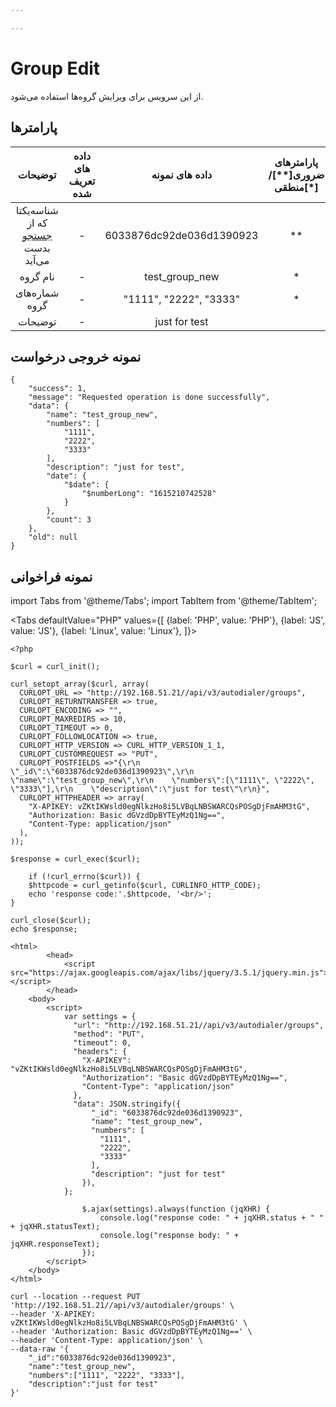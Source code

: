 ```yaml
---

---
```

# Group Edit

از این سرویس برای ویرایش گروه‌ها استفاده می‌شود.

## پارامتر‌ها
|              توضیحات             | داده های تعریف شده |      داده های نمونه      | پارامترهای ضروری[**]/منطقی[*] |  پارامترها  |
|:--------------------------------:|:------------------:|:------------------------:|:----------------------:|:-----------:|
| شناسه‌یکتا که از [جستجو](/docs/api/autodialer_api/group/group_search) بدست می‌آید |          -         | 6033876dc92de036d1390923 |           **           |     id_     |
|             نام گروه             |          -         |      test_group_new      |            *           |     name    |
|           شماره‌های گروه          |          -         |  "1111", "2222", "3333"  |            *           |   numbers   |
|              توضیحات             |          -         |       just for test      |                        | description |

## نمونه خروجی درخواست

```shell
{
    "success": 1,
    "message": "Requested operation is done successfully",
    "data": {
        "name": "test_group_new",
        "numbers": [
            "1111",
            "2222",
            "3333"
        ],
        "description": "just for test",
        "date": {
            "$date": {
                "$numberLong": "1615210742528"
            }
        },
        "count": 3
    },
    "old": null
}
```


## نمونه فراخوانی

import Tabs from '@theme/Tabs';
import TabItem from '@theme/TabItem';

<Tabs
    defaultValue="PHP"
    values={[
        {label: 'PHP', value: 'PHP'},
        {label: 'JS', value: 'JS'},
		{label: 'Linux', value: 'Linux'},
    ]}>
<TabItem value="PHP">


	<?php

	$curl = curl_init();

	curl_setopt_array($curl, array(
	  CURLOPT_URL => "http://192.168.51.21//api/v3/autodialer/groups",
	  CURLOPT_RETURNTRANSFER => true,
	  CURLOPT_ENCODING => "",
	  CURLOPT_MAXREDIRS => 10,
	  CURLOPT_TIMEOUT => 0,
	  CURLOPT_FOLLOWLOCATION => true,
	  CURLOPT_HTTP_VERSION => CURL_HTTP_VERSION_1_1,
	  CURLOPT_CUSTOMREQUEST => "PUT",
	  CURLOPT_POSTFIELDS =>"{\r\n    \"_id\":\"6033876dc92de036d1390923\",\r\n    \"name\":\"test_group_new\",\r\n    \"numbers\":[\"1111\", \"2222\", \"3333\"],\r\n    \"description\":\"just for test\"\r\n}",
	  CURLOPT_HTTPHEADER => array(
		"X-APIKEY: vZKtIKWsld0egNlkzHo8i5LVBqLNBSWARCQsPOSgDjFmAHM3tG",
		"Authorization: Basic dGVzdDpBYTEyMzQ1Ng==",
		"Content-Type: application/json"
	  ),
	));

	$response = curl_exec($curl);

		if (!curl_errno($curl)) {
		$httpcode = curl_getinfo($curl, CURLINFO_HTTP_CODE);
		echo 'response code:'.$httpcode, '<br/>';
	}

	curl_close($curl);
	echo $response;


</TabItem>
<TabItem value="JS">

	
	<html>
			<head>
				<script src="https://ajax.googleapis.com/ajax/libs/jquery/3.5.1/jquery.min.js"></script>
			</head>
		<body>
			<script>
				var settings = {
				  "url": "http://192.168.51.21//api/v3/autodialer/groups",
				  "method": "PUT",
				  "timeout": 0,
				  "headers": {
					"X-APIKEY": "vZKtIKWsld0egNlkzHo8i5LVBqLNBSWARCQsPOSgDjFmAHM3tG",
					"Authorization": "Basic dGVzdDpBYTEyMzQ1Ng==",
					"Content-Type": "application/json"
				  },
				  "data": JSON.stringify({
					  "_id": "6033876dc92de036d1390923",
					  "name": "test_group_new",
					  "numbers": [
						"1111",
						"2222",
						"3333"
					  ],
					  "description": "just for test"
					}),
				};

					$.ajax(settings).always(function (jqXHR) {
						console.log("response code: " + jqXHR.status + " " + jqXHR.statusText);
						console.log("response body: " + jqXHR.responseText);
					});
			</script>
		</body>
	</html>
	

</TabItem>
<TabItem value="Linux">

	curl --location --request PUT 'http://192.168.51.21//api/v3/autodialer/groups' \
	--header 'X-APIKEY: vZKtIKWsld0egNlkzHo8i5LVBqLNBSWARCQsPOSgDjFmAHM3tG' \
	--header 'Authorization: Basic dGVzdDpBYTEyMzQ1Ng==' \
	--header 'Content-Type: application/json' \
	--data-raw '{
		"_id":"6033876dc92de036d1390923",
		"name":"test_group_new",
		"numbers":["1111", "2222", "3333"],
		"description":"just for test"
	}'
	
</TabItem>
</Tabs>

